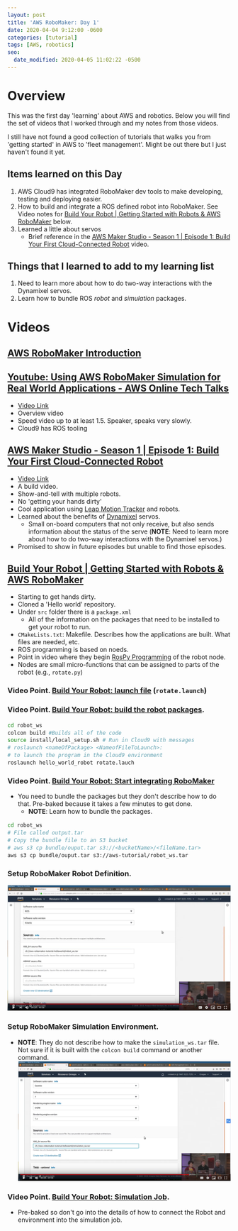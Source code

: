 ```yaml
---
layout: post
title: 'AWS RoboMaker: Day 1'
date: 2020-04-04 9:12:00 -0600
categories: [tutorial]
tags: [AWS, robotics]
seo:
  date_modified: 2020-04-05 11:02:22 -0500
---
```


# Overview

This was the first day 'learning' about AWS and robotics. Below you will find the set of videos that I worked through and my notes from those videos.

I still have not found a good collection of tutorials that walks you from 'getting started' in AWS to 'fleet management'. Might be out there but I just haven't found it yet.

## Items learned on this Day
1. AWS Cloud9 has integrated RoboMaker dev tools to make developing, testing and deploying easier.
2. How to build and integrate a ROS defined robot into RoboMaker.
    See Video notes for [Build Your Robot | Getting Started with Robots & AWS RoboMaker](https://youtu.be/4R4_GCiayD8) below.
3. Learned a little about servos 
    * Brief reference in the [AWS Maker Studio - Season 1 | Episode 1: Build Your First Cloud-Connected Robot](https://youtu.be/Paw7fkGUg18) video.

## Things that I learned to add to my learning list

1. Need to learn more about how to do two-way interactions with the Dynamixel servos.
2. Learn how to bundle ROS *robot* and *simulation* packages.


# Videos

## [AWS RoboMaker Introduction](https://us-east-2.console.aws.amazon.com/robomaker/home?region=us-east-2#sampleSimulationJobs)

## [Youtube: Using AWS RoboMaker Simulation for Real World Applications - AWS Online Tech Talks](https://youtu.be/eQYUAMFvpLg)
* [Video Link](https://youtu.be/eQYUAMFvpLg)
* Overview video
* Speed video up to at least 1.5. Speaker, speaks very slowly.
* Cloud9 has ROS tooling

## [AWS Maker Studio - Season 1 | Episode 1: Build Your First Cloud-Connected Robot](https://youtu.be/Paw7fkGUg18)
* [Video Link](https://youtu.be/Paw7fkGUg18)
* A build video. 
* Show-and-tell with multiple robots.
* No 'getting your hands dirty'
* Cool application using [Leap Motion Tracker](https://www.ultraleap.com/product/leap-motion-controller/) and robots.
* Learned about the benefits of [Dynamixel](http://www.robotis.us/dynamixel/) servos.
    * Small on-board computers that not only receive, but also sends information about the status of the serve (**NOTE**: Need to learn more about how to do two-way interactions with the Dynamixel servos.)
* Promised to show in future episodes but unable to find those episodes.

## [Build Your Robot | Getting Started with Robots & AWS RoboMaker](https://youtu.be/4R4_GCiayD8)
* Starting to get hands dirty.
* Cloned a 'Hello world' repository.
* Under `src` folder there is a `package.xml`
    * All of the information on the packages that need to be installed to get your robot to run.
* `CMakeLists.txt`: Makefile. Describes how the applications are built. What files are needed, etc.
* ROS programming is based on noeds.
* Point in video where they begin [RosPy Programming](https://youtu.be/4R4_GCiayD8?t=532) of the robot node.
* Nodes are small micro-functions that can be assigned to parts of the robot (e.g., `rotate.py`)
### Video Point. [Build Your Robot: launch file](https://youtu.be/4R4_GCiayD8?t=1380) (`rotate.launch`)
### Video Point. [Build Your Robot: build the robot packages](https://youtu.be/4R4_GCiayD8).
```bash
cd robot_ws
colcon build #Builds all of the code
source install/local_setup.sh # Run in Cloud9 with messages
# roslaunch <nameOfPackage> <NameofFileToLaunch>: 
# to launch the program in the Cloud9 environment
roslaunch hello_world_robot rotate.lauch  
```
### Video Point. [Build Your Robot: Start integrating RoboMaker](https://youtu.be/4R4_GCiayD8?t=2038)
* You need to bundle the packages but they don't describe how to do that. Pre-baked because it takes a few minutes to get done.
    * **NOTE**: Learn how to bundle the packages.
```bash
cd robot_ws
# File called output.tar
# Copy the bundle file to an S3 bucket
# aws s3 cp bundle/ouput.tar s3://<bucketName>/<fileName.tar>
aws s3 cp bundle/ouput.tar s3://aws-tutorial/robot_ws.tar
```
### Setup RoboMaker Robot Definition.
![RoboMaker Robot Definition](/assets/img/post_images/AWS-RoboMaker/AWS-RoboMaker-Robot-Variables.png)

### Setup RoboMaker Simulation Environment.
* **NOTE**: They do not describe how to make the `simulation_ws.tar` file. Not sure if it is built with the `colcon build` command or another command.
![RoboMaker Simulation Definition](/assets/img/post_images/AWS-RoboMaker/AWS-RoboMaker-Simulation-Variables.png)
### Video Point. [Build Your Robot: Simulation Job](https://youtu.be/4R4_GCiayD8?t=2430).
* Pre-baked so don't go into the details of how to connect the Robot and environment into the simulation job.



